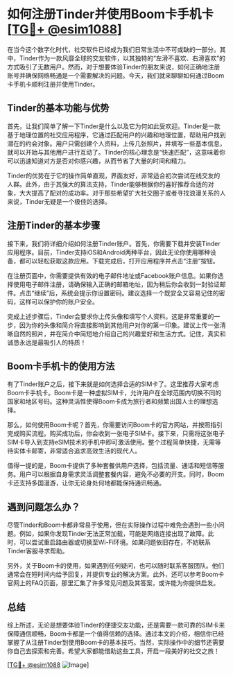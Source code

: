 # 如何注册Tinder并使用Boom卡手机卡[[TG💪+ @esim1088](https://t.me/s/esim1088)]

在当今这个数字化时代，社交软件已经成为我们日常生活中不可或缺的一部分。其中，Tinder作为一款风靡全球的交友软件，以其独特的“左滑不喜欢、右滑喜欢”的方式吸引了无数用户。然而，对于想要体验Tinder的朋友来说，如何正确地注册账号并确保网络畅通是一个需要解决的问题。今天，我们就来聊聊如何通过Boom卡手机卡顺利注册并使用Tinder。

## Tinder的基本功能与优势

首先，让我们简单了解一下Tinder是什么以及它为何如此受欢迎。Tinder是一款基于地理位置的社交应用程序，它通过匹配用户的兴趣和地理位置，帮助用户找到潜在的约会对象。用户只需创建个人资料，上传几张照片，并填写一些基本信息，就可以开始与其他用户进行互动了。Tinder的核心理念是“快速匹配”，这意味着你可以迅速知道对方是否对你感兴趣，从而节省了大量的时间和精力。

Tinder的优势在于它的操作简单直观，界面友好，非常适合初次尝试在线交友的人群。此外，由于其强大的算法支持，Tinder能够根据你的喜好推荐合适的对象，大大提高了配对的成功率。对于那些希望扩大社交圈子或者寻找浪漫关系的人来说，Tinder无疑是一个极佳的选择。

## 注册Tinder的基本步骤

接下来，我们将详细介绍如何注册Tinder账户。首先，你需要下载并安装Tinder应用程序。目前，Tinder支持iOS和Android两种平台，因此无论你使用哪种设备，都可以轻松获取这款应用。下载完成后，打开应用程序并点击“注册”按钮。

在注册页面中，你需要提供有效的电子邮件地址或Facebook账户信息。如果你选择使用电子邮件注册，请确保输入正确的邮箱地址，因为稍后你会收到一封验证邮件。点击“继续”后，系统会提示你设置密码。建议选择一个既安全又容易记住的密码，这样可以保护你的账户安全。

完成上述步骤后，Tinder会要求你上传头像和填写个人资料。这是非常重要的一步，因为你的头像和简介将直接影响到其他用户对你的第一印象。建议上传一张清晰自然的照片，并在简介中简短地介绍自己的兴趣爱好和生活方式。记住，真实和诚恳永远是最吸引人的特质！

## Boom卡手机卡的使用方法

有了Tinder账户之后，接下来就是如何选择合适的SIM卡了。这里推荐大家考虑Boom卡手机卡。Boom卡是一种虚拟SIM卡，允许用户在全球范围内切换不同的国家和地区号码。这种灵活性使得Boom卡成为旅行者和频繁出国人士的理想选择。

那么，如何使用Boom卡呢？首先，你需要访问Boom卡的官方网站，并按照指引完成购买流程。购买成功后，你会收到一张电子SIM卡。接下来，只需将这张电子SIM卡导入到支持eSIM技术的手机中即可激活使用。整个过程简单快捷，无需等待实体卡邮寄，非常适合追求高效生活的现代人。

值得一提的是，Boom卡提供了多种套餐供用户选择，包括流量、通话和短信等服务。用户可以根据自身需求灵活调整套餐内容，避免不必要的开支。同时，Boom卡还支持多国漫游，让你无论身处何地都能保持通讯畅通。

## 遇到问题怎么办？

尽管Tinder和Boom卡都非常易于使用，但在实际操作过程中难免会遇到一些小问题。例如，如果你发现Tinder无法正常加载，可能是网络连接出现了故障。此时，可以尝试重启路由器或切换至Wi-Fi环境。如果问题依旧存在，不妨联系Tinder客服寻求帮助。

另外，关于Boom卡的使用，如果遇到任何疑问，也可以随时联系客服团队。他们通常会在短时间内给予回复，并提供专业的解决方案。此外，还可以参考Boom卡官网上的FAQ页面，那里汇集了许多常见问题及其答案，或许能为你提供启发。

## 总结

综上所述，无论是想要体验Tinder的便捷交友功能，还是需要一款可靠的SIM卡来保障通信顺畅，Boom卡都是一个值得信赖的选择。通过本文的介绍，相信你已经掌握了从注册Tinder到使用Boom卡的基本技巧。当然，实际操作中的细节还需要你自己去探索和完善。希望大家都能借助这些工具，开启一段美好的社交之旅！

[[TG💪+ @esim1088](https://t.me/s/esim1088) ![Image](https://i.postimg.cc/4NQfJmqS/Snipaste-2025-05-13-00-14-12.png)]